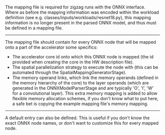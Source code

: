 The mapping file is required for zigzag runs with the ONNX interface. Where as before the mapping information was encoded within the workload definition (see e.g. classes/inputs/workloads/resnet18.py), this mapping information is no longer present in the parsed ONNX model, and thus must be defined in a mapping file.

---

The mapping file should contain for every ONNX node that will be mapped onto a part of the accelerator some specifics:
- The accelerator core id onto which this ONNX node is mapped (the id provided when creating the core in the HW description file).
- The spatial parallelization strategy to execute the node with (this can be automated through the SpatialMappingGeneratorStage).
- The memory operand links, which link the memory operands (defined in the memory hierarchy of the core) to the layer operands (which are generated in the ONNXModelParserStage and are typically 'O', 'I', 'W' for a convolutional layer). This extra memory mapping is added to allow flexible memory allocation schemes, if you don't know what to put here, a safe bet is copying the example mapping file's memory mapping.

---

A default entry can also be defined. This is useful if you don't know the exact ONNX node names, or don't want to customize this for every mapped node.